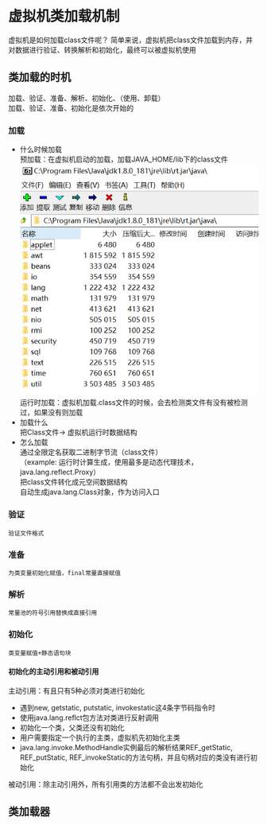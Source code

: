 # 虚拟机类加载机制

虚拟机是如何加载class文件呢？
简单来说，虚拟机把class文件加载到内存，并对数据进行验证、转换解析和初始化，最终可以被虚拟机使用

## 类加载的时机

加载、验证、准备、解析、初始化、（使用、卸载）  
加载、验证、准备、初始化是依次开始的

### 加载

* 什么时候加载  
    预加载：在虚拟机启动的加载，加载JAVA_HOME/lib下的class文件    
    ![rt](./img/rt.jpg)
    运行时加载：虚拟机加载.class文件的时候，会去检测类文件有没有被检测过，如果没有则加载
* 加载什么  
    把Class文件-> 虚拟机运行时数据结构
* 怎么加载  
    通过全限定名获取二进制字节流（class文件）    
    （example: 运行时计算生成，使用最多是动态代理技术，java.lang.reflect.Proxy）    
    把class文件转化成元空间数据结构    
    自动生成java.lang.Class对象，作为访问入口  

### 验证

    验证文件格式

### 准备

    为类变量初始化赋值，final常量直接赋值

### 解析

    常量池的符号引用替换成直接引用

### 初始化

    类变量赋值+静态语句块

#### 初始化的主动引用和被动引用

主动引用：有且只有5种必须对类进行初始化

* 遇到new, getstatic, putstatic, invokestatic这4条字节码指令时
* 使用java.lang.reflct包方法对类进行反射调用
* 初始化一个类，父类还没有初始化
* 用户需要指定一个执行的主类，虚拟机先初始化主类
* java.lang.invoke.MethodHandle实例最后的解析结果REF_getStatic, REF_putStatic, REF_invokeStatic的方法句柄，并且句柄对应的类没有进行初始化

被动引用：除主动引用外，所有引用类的方法都不会出发初始化

## 类加载器

